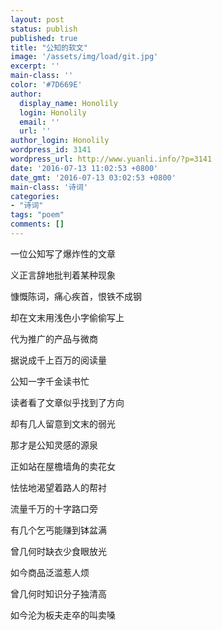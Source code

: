 ```yaml
---
layout: post
status: publish
published: true
title: "公知的软文"
image: '/assets/img/load/git.jpg'
excerpt: ''
main-class: ''
color: '#7D669E'
author:
  display_name: Honolily
  login: Honolily
  email: ''
  url: ''
author_login: Honolily
wordpress_id: 3141
wordpress_url: http://www.yuanli.info/?p=3141
date: '2016-07-13 11:02:53 +0800'
date_gmt: '2016-07-13 03:02:53 +0800'
main-class: '诗词'
categories:
- "诗词"
tags: "poem"
comments: []
---
```

一位公知写了爆炸性的文章

义正言辞地批判着某种现象

慷慨陈词，痛心疾首，恨铁不成钢

却在文末用浅色小字偷偷写上

代为推广的产品与微商

据说成千上百万的阅读量

公知一字千金读书忙

读者看了文章似乎找到了方向

却有几人留意到文末的弱光

那才是公知灵感的源泉

正如站在屋檐墙角的卖花女

怯怯地渴望着路人的帮衬

流量千万的十字路口旁

有几个乞丐能赚到钵盆满

曾几何时缺衣少食眼放光

如今商品泛滥惹人烦

曾几何时知识分子独清高

如今沦为板夫走卒的叫卖嗓

